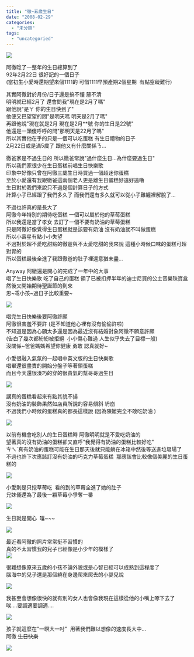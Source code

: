 ```yaml
---
title: "徹~五歲生日"
date: "2008-02-29"
categories: 
  - "未分類"
tags: 
  - "uncategoried"
---
```


![](images/2292191435_fbe26fffd0.jpg)

阿徹唸了一整年的生日總算到了  
92年2月22日 很好記的一個日子  
(當初生小愛時還期望來個1111的 可惜1111早預產期2個星期  有點窒礙難行)  
  
其實阿徹對於月份/日子還是搞不懂 釐不清  
明明就已經2月了 還會問我"現在是2月了嗎"  
跟他說"是ㄚ 你的生日快到了"  
他便又巴望望的問"是明天嗎 明天是2月了嗎"  
再跟他說"現在就是2月 現在是2月\*\*號 你的生日是22號"  
他還是一頭傻呼呼的問"那明天是22月了嗎"  
所以其實他在乎的只是一個可以吃蛋糕 有生日禮物的日子  
2月22日或是滿5歲了 跟他又有什麼關係ㄋ...  
  
徹爸家是不過生日的 所以徹爸常說"過什麼生日...為什麼要過生日"  
所以我們家很少在生日蛋糕前唱生日快樂歌  
印象中好像只曾在阿徹三歲生日時買過一個超迷你蛋糕  
至於小愛還有我跟徹爸這兩個老人更是離生日蛋糕好遠好遠嚕  
生日對於我們來說只不過是個計算日子的方式  
計算小子已經跟了我們多久了 而我們還有多久就可以從小子難纏裡解脫了...  
  
不過也許真的是長大了  
阿徹今年特別的期待吃蛋糕 一個可以屬於他的草莓蛋糕  
所以我還是當了孝女 去訂了一個不要有奶油的草莓蛋糕  
只是阿徹好像覺得生日蛋糕就是該要有奶油 沒有奶油就不叫做蛋糕  
所以小壽星有點小小失望    
不過對於超不愛吃甜點的徹爸與不太愛吃甜的我來說 這種小時候口味的蛋糕可超對胃的  
所以蛋糕最後全進了我跟徹爸的肚子裡還意猶未盡...  
  
Anyway 阿徹還是開心的完成了一年中的大事  
唱了生日快樂歌 吃了自己的蛋糕 領了已被扣押半年的迪士尼買的公主音樂珠寶盒  
然後又開始期待聖誕節的到來  
恩~乖小孩~過日子比較重要~  
  
![](images/2292191435_fbe26fffd0.jpg)

唱完生日快樂後要阿徹許願  
阿徹很害羞不要許 (是不知道他心裡有沒有偷偷許啦)  
不知道是因為心願太多還是因為最近沒有結婚對象阿徹不願意許願  
(告白了幾次都紛紛被拒絕  小小傷心難過 人生似乎失去了目標一般)  
沒關係~爸爸媽媽希望你健康 勇敢 認真就好~  
  
小愛很融入氣氛的一起唱中英文版的生日快樂歌  
唱畢還很盡責的開始分盤子等著領蛋糕  
而且今天還很湊巧的穿的很貴氣的幫哥哥過生日  
  
![](images/2292191175_5823151a6e.jpg)  
  
講真的蛋糕看起來有點其貌不揚  
沒有奶油的裝飾果然如店員所說的容易傾斜 坍崩  
不過我們小時候的蛋糕真的都長這樣說 (因為陳嬤完全不敢吃奶油 )  
  
![](images/2292976820_8383cb125a.jpg)  
  
以前有機會吃別人的生日蛋糕時 阿徹明明就是不愛吃奶油的   
望著真的沒有奶油的蛋糕卻又直呼"我覺得有奶油的蛋糕比較好吃"   
ㄘㄟˊ真有奶油的蛋糕可能在生日那天後就只能躺在冰箱中然後等送進垃圾場了  
不過也許下次應該訂沒有奶油的巧克力草莓蛋糕  那應該會比較像個美麗的生日蛋糕的  
  
![](images/2292976672_fe7d44135a.jpg)  
  
小愛則是只挖草莓吃  看的到的草莓全進了她的肚子  
兄妹倆還為了最後一顆草莓小爭奪一番  
  
![](images/2292190471_21a7d0f2a6.jpg)  
  
生日就是開心  嘻~~~  
  
![](images/2292976120_b04f6c4048.jpg)  
  
最近看阿徹的照片常常挺不習慣的  
真的不太習慣我的兒子已經像是小少年的模樣了   
![](images/2292193481_e6b5888a34.jpg)  
  
很難想像原來五歲的小孩不論外貌或是心智已經可以成熟到這程度了  
腦海中的兒子還是那個繞在身邊爬來爬去的小嬰兒說  
  
![](images/2299183185_6410b5d212.jpg)  
  
我甚至會想像很快的就有別的女人也會像我現在這樣從他的小嘴上啄下去了   
唉....要調適要調適....  
  
![](images/2292193387_3817bd328f.jpg)  
  
孩子就這麼在"一暝大一吋"  用著我們難以想像的速度長大中...  
阿徹 ~~生日快樂~~  
  
![](images/2292979024_4b2915a913.jpg)
